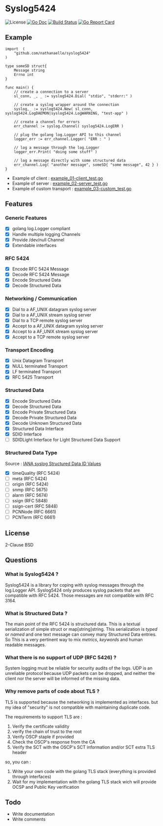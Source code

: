 # Syslog5424

![License](http://img.shields.io/badge/license-Simplified_BSD-blue.svg?style=flat) [![Go Doc](http://img.shields.io/badge/godoc-syslog5424-blue.svg?style=flat)](http://godoc.org/github.com/nathanaelle/syslog5424) [![Build Status](https://travis-ci.org/nathanaelle/syslog5424.svg?branch=master)](https://travis-ci.org/nathanaelle/syslog5424) [![Go Report Card](https://goreportcard.com/badge/github.com/nathanaelle/syslog5424)](https://goreportcard.com/report/github.com/nathanaelle/syslog5424)

## Example

```
import	(
	"github.com/nathanaelle/syslog5424"
)

type someSD struct{
	Message string
	Errno int
}

func main() {
	// create a connection to a server
	sl_conn, _, _ := syslog5424.Dial( "stdio", "stderr:" )

	// create a syslog wrapper around the connection
	syslog,_ := syslog5424.New( sl_conn, syslog5424.LogDAEMON|syslog5424.LogWARNING, "test-app" )

	// create a channel for errors
	err_channel	:= syslog.Channel( syslog5424.LogERR )

	// plug the golang log.Logger API to this channel
	logger_err := err_channel.Logger( "ERR : " )

	// log a message through the log.Logger
	logger_err.Print( "doing some stuff" )

	// log a message directly with some structured data
	err_channel.Log( "another message", someSD{ "some message", 42 } )
}

```
  * Example of client : [example_01-client_test.go](example_01-client_test.go)
  * Example of server :  [example_02-server_test.go](example_02-server_test.go)
  * Example of custom transport :  [example_03-custom_test.go](example_03-custom_test.go)

## Features

### Generic Features

  * [x] golang log.Logger compliant
  * [x] Handle multiple logging Channels
  * [x] Provide /dev/null Channel
  * [x] Extendable interfaces

### RFC 5424

  * [x] Encode RFC 5424 Message
  * [x] Decode RFC 5424 Message
  * [x] Encode Structured Data
  * [x] Decode Structured Data

### Networking / Communication

  * [x] Dial to a AF_UNIX datagram syslog server
  * [x] Dial to a AF_UNIX stream syslog server
  * [x] Dial to a TCP remote syslog server
  * [x] Accept to a AF_UNIX datagram syslog server
  * [x] Accept to a AF_UNIX stream syslog server
  * [x] Accept to a TCP remote syslog server

### Transport Encoding

  * [x] Unix Datagram Transport
  * [x] NULL terminated Transport
  * [x] LF terminated Transport
  * [x] RFC 5425 Transport

### Structured Data

  * [x] Encode Structured Data
  * [x] Decode Structured Data
  * [x] Encode Private Structured Data
  * [x] Decode Private Structured Data
  * [x] Decode Unknown Structured Data
  * [x] Structured Data Interface
  * [x] SDID Interface
  * [ ] SDIDLight Interface for Light Structured Data Support

### Structured Data Type

Source : [IANA syslog Structured Data ID Values](https://www.iana.org/assignments/syslog-parameters/syslog-parameters.xhtml#syslog-parameters-4)

  * [x] timeQuality (RFC 5424)
  * [ ] meta (RFC 5424)
  * [ ] origin (RFC 5424)
  * [ ] snmp (RFC 5675)
  * [ ] alarm (RFC 5674)
  * [ ] ssign (RFC 5848)
  * [ ] ssign-cert (RFC 5848)
  * [ ] PCNNode (RFC 6661)
  * [ ] PCNTerm (RFC 6661)

## License

2-Clause BSD

## Questions

### What is Syslog5424 ?

Syslog5424 is a library for coping with syslog messages through the log.Logger API.
Syslog5424 only produces syslog packets that are compatible with RFC 5424.
Those messages are not compatible with RFC 3164.

### What is Structured Data ?

The main point of the RFC 5424 is structured data.
This is a textual serialization of simple struct or map[string]string.
This serialization is _typed_ or _named_ and one text message can convey many Structured Data entries.
So This is a very pertinent way to mix *metrics*, *keywords* and human readable messages.

### What there is no support of UDP (RFC 5426) ?

System logging must be reliable for security audits of the logs.
UDP is an unreliable protocol because UDP packets can be dropped, and neither the client nor the server will be informed of the missing data.

### Why remove parts of code about TLS ?

TLS is supported because the networking is implemented as interfaces.
but my idea of "security" is not compatible with maintaining duplicate code.

The requirements to support TLS are :

1. Verify the certificate validity
2. verify the chain of trust to the root
3. Verify OSCP staple if provided
4. Check the OSCP's response from the CA
5. Verify the SCT with the OSCP's SCT information and/or SCT extra TLS header

so, you can :

1. Write your own code with the golang TLS stack (everything is provided through interfaces)
2. Wait for my implementation with the golang TLS stack wich will provide OCSP and Public Key verification

## Todo

  * Write documentation
  * Write comments
